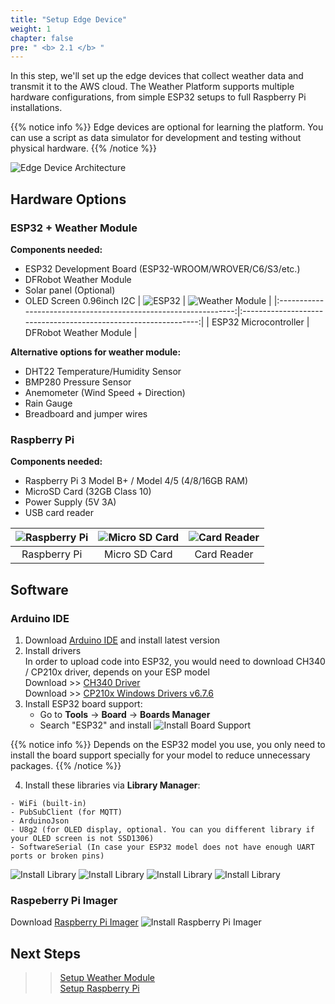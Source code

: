 ```yaml
---
title: "Setup Edge Device"
weight: 1
chapter: false
pre: " <b> 2.1 </b> "
---
```


In this step, we'll set up the edge devices that collect weather data and transmit it to the AWS cloud. The Weather Platform supports multiple hardware configurations, from simple ESP32 setups to full Raspberry Pi installations.

{{% notice info %}}
Edge devices are optional for learning the platform. You can use a script as data simulator for development and testing without physical hardware.
{{% /notice %}}

![Edge Device Architecture](/images/edge-arch.jpg)

## Hardware Options

### ESP32 + Weather Module

**Components needed:**

- ESP32 Development Board (ESP32-WROOM/WROVER/C6/S3/etc.)
- DFRobot Weather Module
- Solar panel (Optional)
- OLED Screen 0.96inch I2C
| ![ESP32](/images/2.prerequisite/setupEdge/esp32_wroom_32e.webp) | ![Weather Module](/images/2.prerequisite/setupEdge/SEN0186.jpg) |
|:---------------------------------------------------------------:|:---------------------------------------------------------------:|
| ESP32 Microcontroller                                                     | DFRobot Weather Module                                          |

**Alternative options for weather module:**
- DHT22 Temperature/Humidity Sensor
- BMP280 Pressure Sensor
- Anemometer (Wind Speed + Direction)
- Rain Gauge
- Breadboard and jumper wires

### Raspberry Pi

**Components needed:**

- Raspberry Pi 3 Model B+ / Model 4/5 (4/8/16GB RAM)
- MicroSD Card (32GB Class 10)
- Power Supply (5V 3A)
- USB card reader

| ![Raspberry Pi](/images/2.prerequisite/setupEdge/raspberry.png) | ![Micro SD Card](/images/2.prerequisite/setupEdge/MicroSD.jpg) | ![Card Reader](/images/2.prerequisite/setupEdge/card_reader.jpg) |
|:---------------------------------------------------------------:|:---------------------------------------------------------------:|:---------------------------------------------------------------:|
| Raspberry Pi                                                     |Micro SD Card                                          | Card Reader                                           |

## Software
### Arduino IDE

1. Download [Arduino IDE](https://www.arduino.cc/en/software) and install latest version
2. Install drivers  
In order to upload code into ESP32, you would need to download CH340 / CP210x driver, depends on your ESP model  
Download >> [CH340 Driver](https://sparks.gogo.co.nz/ch340.html?srsltid=AfmBOoqw56vghnvmBvcnyxgdozmHKAL6zkRtUcDfAHQ9vE3_kJ55k_Gj)  
Download >> [CP210x Windows Drivers v6.7.6](https://www.silabs.com/software-and-tools/usb-to-uart-bridge-vcp-drivers?tab=downloads)
3. Install ESP32 board support:
   - Go to **Tools** → **Board** → **Boards Manager**
   - Search "ESP32" and install
   ![Install Board Support](/images/2.prerequisite/2.1-setupEdge/1.png)
   
{{% notice info %}}
Depends on the ESP32 model you use, you only need to install the board support specially for your model to reduce unnecessary packages.
{{% /notice %}}

4. Install these libraries via **Library Manager**:

```
- WiFi (built-in)
- PubSubClient (for MQTT)
- ArduinoJson
- U8g2 (for OLED display, optional. You can you different library if your OLED screen is not SSD1306)
- SoftwareSerial (In case your ESP32 model does not have enough UART ports or broken pins)
```
![Install Library](/images/2.prerequisite/2.1-setupEdge/2.png)
![Install Library](/images/2.prerequisite/2.1-setupEdge/3.png)
![Install Library](/images/2.prerequisite/2.1-setupEdge/4.png)
![Install Library](/images/2.prerequisite/2.1-setupEdge/5.png)

### Raspeberry Pi Imager
Download [Raspberry Pi Imager](https://www.raspberrypi.com/software/)
![Install Raspberry Pi Imager](/images/2.prerequisite/2.1-setupEdge/6.png)

## Next Steps
>> [Setup Weather Module](/2-prerequiste/2.1-setupedge/2.1.1-weatherModule)  
>> [Setup Raspberry Pi](/2-prerequiste/2.1-setupedge/2.1.2-raspi)
